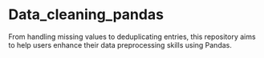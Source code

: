 # Data_cleaning_pandas
From handling missing values to deduplicating entries, this repository aims to help users enhance their data preprocessing skills using Pandas.
